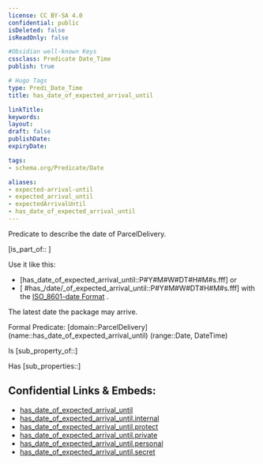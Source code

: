 ```yaml
---
license: CC BY-SA 4.0
confidential: public
isDeleted: false
isReadOnly: false

#Obsidian well-known Keys
cssclass: Predicate Date_Time
publish: true

# Hugo Tags
type: Predi_Date_Time
title: has_date_of_expected_arrival_until

linkTitle: 
keywords: 
layout: 
draft: false
publishDate:
expiryDate: 

tags:
- schema.org/Predicate/Date

aliases:
- expected-arrival-until
- expected_arrival_until
- expectedArrivalUntil
- has_date_of_expected_arrival_until
---
```


Predicate to describe the date of ParcelDelivery.

[is_part_of:: ]

Use it like this: 
- [has_date_of_expected_arrival_until::P#Y#M#W#DT#H#M#s.fff] or 
- [ #has_/date/_of_expected_arrival_until::P#Y#M#W#DT#H#M#s.fff] with the [ISO_8601-date Format](../../../ISO/ISO_8601-Date_Time) .

The latest date the package may arrive.

Formal Predicate: 
[domain::ParcelDelivery]
(name::has_date_of_expected_arrival_until)
(range::Date, DateTime)

Is [sub_property_of::]

Has [sub_properties::]


## Confidential Links & Embeds: 
- [has_date_of_expected_arrival_until](../../../../_public/schema.org/Predicate/Date_Times/has_date_of_expected_arrival_until.md) 
- [has_date_of_expected_arrival_until.internal](../../../../_internal/schema.org/Predicate/Date_Times/has_date_of_expected_arrival_until.internal.md) 
- [has_date_of_expected_arrival_until.protect](../../../../_protect/schema.org/Predicate/Date_Times/has_date_of_expected_arrival_until.protect.md) 
- [has_date_of_expected_arrival_until.private](../../../../_private/schema.org/Predicate/Date_Times/has_date_of_expected_arrival_until.private.md) 
- [has_date_of_expected_arrival_until.personal](../../../../_personal/schema.org/Predicate/Date_Times/has_date_of_expected_arrival_until.personal.md) 
- [has_date_of_expected_arrival_until.secret](../../../../_secret/schema.org/Predicate/Date_Times/has_date_of_expected_arrival_until.secret.md) 
